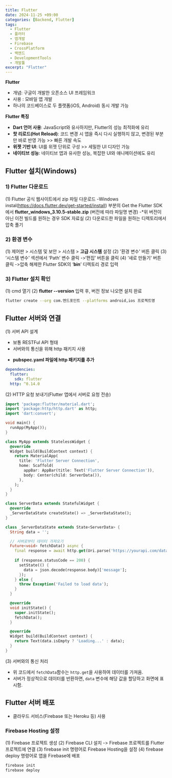 ```yaml
---
title: Flutter
date: 2024-11-25 +09:00
categories: [Backend, Flutter]
tags: 
  - Flutter
  - 플러터
  - 앱개발
  - Firebase
  - CrossPlatform
  - 백엔드
  - DevelopmentTools
  - 개발툴
excerpt: "Flutter"
---
```

**Flutter**
- 개념: 구글이 개발한 오픈소스 UI 프레임워크
- 사용 : 모바일 앱 개발
- 하나의 코드베이스로 두 플랫폼(iOS, Android) 동시 개발 가능

**Flutter 특징**
- **Dart 언어 사용**: JavaScript와 유사하지만, Flutter의 성능 최적화에 유리
- **핫 리로드(Hot Reload)**: 코드 변경 시 앱을 즉시 다시 실행하지 않고, 변경된 부분만 바로 반영 가능 >> 빠른 개발 속도
- **위젯 기반 UI**: UI를 위젯 단위로 구성 >> 세밀한 UI 디자인 가능
- **네이티브 성능**: 네이티브 앱과 유사한 성능, 복잡한 UI와 애니메이션에도 유리

## Flutter 설치(Windows)
### 1) Flutter 다운로드
(1) Flutter 공식 웹사이트에서 zip 파일 다운로드
 -Windows instal(https://docs.flutter.dev/get-started/install) 부분의 Get the Flutter SDK 에서 **flutter_windows_3.10.5-stable.zip** (버전에 따라 파일명 변경)
 -*위 버전이 아닌 이전 빌드를 원하는 경우 SDK 자료실
(2) 다운로드한 파일을 원하는 디렉토리에서 압축 풀기

### 2) 환경 변수
(1) 제어판 > 시스템 및 보안 > 시스템 > **고급 시스템** 설정
(2) '환경 변수' 버튼 클릭
(3) ‘시스템 변수’ 섹션에서 ‘Path’ 변수 클릭 ->‘편집’ 버튼을 클릭
(4) ‘새로 만들기’ 버튼 클릭 ->압축 해제한 Flutter SDK의 ‘**bin**’ 디렉토리 경로 입력

### 3) Flutter 설치 확인
(1) cmd 열기
(2) **flutter --version** 입력 후, 버전 정보 나오면 설치 완료

```bash
flutter create --org com.엔드포인트 --platforms android,ios 프로젝트명
```

## Flutter 서버와 연결
(1) 서버 API 설계
- 보통 RESTFul API 형태
- 서버와의 통신을 위해 http 패키지 사용

* **pubspec.yaml 파일에 http 패키지를 추가**
```yaml
dependencies:
  flutter:
    sdk: flutter
  http: ^0.14.0
```

(2) HTTP 요청 보내기(Flutter 앱에서 서버로 요청 전송)
```dart
import 'package:flutter/material.dart';
import 'package:http/http.dart' as http;
import 'dart:convert';

void main() {
  runApp(MyApp());
}

class MyApp extends StatelessWidget {
  @override
  Widget build(BuildContext context) {
    return MaterialApp(
      title: 'Flutter Server Connection',
      home: Scaffold(
        appBar: AppBar(title: Text('Flutter Server Connection')),
        body: Center(child: ServerData()),
      ),
    );
  }
}

class ServerData extends StatefulWidget {
  @override
  _ServerDataState createState() => _ServerDataState();
}

class _ServerDataState extends State<ServerData> {
  String data = '';

  // 서버로부터 데이터 가져오기
  Future<void> fetchData() async {
    final response = await http.get(Uri.parse('https://yourapi.com/data'));
    
    if (response.statusCode == 200) {
      setState(() {
        data = json.decode(response.body)['message'];
      });
    } else {
      throw Exception('Failed to load data');
    }
  }

  @override
  void initState() {
    super.initState();
    fetchData();
  }

  @override
  Widget build(BuildContext context) {
    return Text(data.isEmpty ? 'Loading...' : data);
  }
}
```

(3) 서버와의 통신 처리
- 위 코드에서 `fetchData`함수는 `http.get`을 사용하여 데이터를 가져옴.
- 서버가 정상적으로 데이터를 반환하면, `data` 변수에 해당 값을 할당하고 화면에 표시함.

## Flutter 서버 배포
- 클라우드 서비스(Firebase 또는 Heroku 등) 사용
### Firebase Hosting 설정
(1) Firebase 프로젝트 생성
(2) Firebase CLI 설치 -> Firebase 프로젝트를 Flutter 프로젝트에 연결
(3) firebase init 명령어로 Firebase Hosting을 설정
(4) firebase deploy 명령어로 앱을 Firebase에 배포
```bash
firebase init
firebase deploy
```
